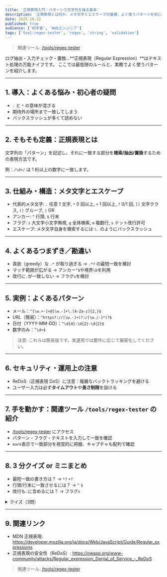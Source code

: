 ```yaml
---
title: '正規表現入門：パターンで文字列を操る基本'
description: '正規表現とは何か、メタ文字とエスケープの基礎、よく使うパターンを初心者向けに整理。'
date: 2025-10-22
published: true
audience: ['初学者', 'Webエンジニア']
tags: ['tool:regex-tester', 'regex', 'string', 'validation']
---
```


> 関連ツール: [/tools/regex-tester](/tools/regex-tester)

ログ抽出・入力チェック・置換…**正規表現（Regular Expression）**はテキスト処理の万能ナイフです。
ここでは最低限のルールと、実務でよく使うパターンを紹介します。

---

## 1. 導入：よくある悩み・初心者の疑問

- `.` と `*` の意味が混ざる
- 期待外の場所まで一致してしまう
- バックスラッシュが多くて読めない

---

## 2. そもそも定義：正規表現とは

文字列の「パターン」を記述し、それに一致する部分を**検索/抽出/置換**するための表現方法です。

例：`/\d+/` は 1 桁以上の数字に一致します。

---

## 3. 仕組み・構造：メタ文字とエスケープ

- 代表的メタ文字: `.` 任意 1 文字, `*` 0 回以上, `+` 1 回以上, `?` 0/1 回, `[]` 文字クラス, `()` グループ, `|` OR
- アンカー: `^` 行頭, `$` 行末
- フラグ: `i` 大文字小文字無視, `g` 全体検索, `m` 複数行, `s` ドット改行許可
- エスケープ: メタ文字自身を検索するには `\.` のようにバックスラッシュ

---

## 4. よくあるつまずき／勘違い

- 貪欲（greedy）な `.*` が取り過ぎる → `.*?` の最短一致を検討
- マッチ範囲が広がる → アンカー`^$`や境界`\b`を利用
- 改行に`.`が一致しない → フラグ`s`を検討

---

## 5. 実例：よくあるパターン

- メール：`^[\w.+-]+@[\w.-]+\.[A-Za-z]{2,}$`
- URL（簡易）：`^https?://[\w.-]+(?:/[\w./-]*)?$`
- 日付（YYYY-MM-DD）：`^\d{4}-\d{2}-\d{2}$`
- 数字のみ：`^\d+$`

> 注意: これらは簡易版です。実運用では要件に応じて厳密化してください。

---

## 6. セキュリティ・運用上の注意

- ReDoS（正規表現 DoS）に注意：複雑なバックトラッキングを避ける
- ユーザー入力は必ず**タイムアウト**や**長さ制限**を設ける

---

## 7. 手を動かす：関連ツール `/tools/regex-tester` の紹介

- [/tools/regex-tester](/tools/regex-tester) にアクセス
- パターン・フラグ・テキストを入力して一致を確認
- `mark`表示で一致部分を視覚的に把握、キャプチャも配列で確認

---

## 8. 3 分クイズ or ミニまとめ

- 最短一致の書き方は？ → `*?` `+?`
- 行頭/行末に一致させるには？ → `^` `$`
- 改行も`.`に含めるには？ → フラグ`s`

<details>
<summary>クイズ（3問）</summary>

1. `\b`は何の境界？ → 単語境界
2. 取り過ぎを防ぐには？ → 最短一致や具体的な文字クラス
3. ReDoS 対策は？ → タイムアウト/長さ制限/パターン簡素化

</details>

---

## 9. 関連リンク

- MDN 正規表現: https://developer.mozilla.org/ja/docs/Web/JavaScript/Guide/Regular_expressions
- 正規表現の安全性（ReDoS）: https://owasp.org/www-community/attacks/Regular_expression_Denial_of_Service_-_ReDoS

> 関連ツール: [/tools/regex-tester](/tools/regex-tester)
